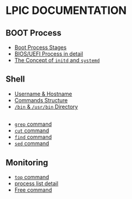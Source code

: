 # LPIC DOCUMENTATION

## BOOT Process

- <a href="Boot-Process/boot-process-stages.md">Boot Process Stages</a>
- <a href="Boot-Process/BIOS-UEFI.md">BIOS/UEFI Process in detail</a>
- <a href="Boot-Process/initd-systemd.md">The Concept of `initd` and `systemd`</a>

## Shell

- <a href="shell/username-hostname.md">Username & Hostname</a>
- <a href="shell/command-structure.md">Commands Structure</a>
- <a href="shell/bin-directory.md">`/bin` & `/usr/bin` Directory</a>

## 

- <a href="grep.md">`grep` command </a>
- <a href="cut-command.md"> `cut` command </a>
- <a href="find-command.md"> `find` command </a>
- <a href="sed-command.md"> `sed` command </a>

## Monitoring 

- <a href="Monitoring/top.md"> `top` command </a>
- <a href="Monitoring/process-list.md"> process list detail </a>
- <a href="Monitoring/free-command.md"> Free command </a>



